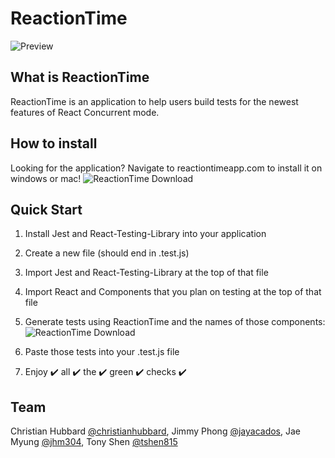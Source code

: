 
# ReactionTime
![Preview](https://i.ibb.co/S7jmPqK/Reaction-Time.png#center)

## What is ReactionTime
ReactionTime is an application to help users build tests for the newest features of React Concurrent mode.

## How to install
Looking for the application? Navigate to reactiontimeapp.com to install it on windows or mac!
![ReactionTime Download](https://media.giphy.com/media/ckBYRVbOiyC8iQk3RS/giphy.gif)

## Quick Start
1. Install Jest and React-Testing-Library into your application
2. Create a new file (should end in .test.js)
3. Import Jest and React-Testing-Library at the top of that file
4. Import React and Components that you plan on testing at the top of that file
5. Generate tests using ReactionTime and the names of those components:
![ReactionTime Download](https://media.giphy.com/media/SrzQQM4KgsOyMVsF11/giphy.gif)

6. Paste those tests into your .test.js file
7. Enjoy ✔️ all ✔️ the ✔️ green ✔️ checks ✔️

## Team
Christian Hubbard [@christianhubbard](https://github.com/christianhubbard "Christian's Github"), Jimmy Phong [@jayacados](https://github.com/jayacados "Jimmy's Github"), Jae Myung [@jhm304](https://github.com/jhm304 "Jae's Github"), Tony Shen [@tshen815](https://github.com/tshen815 "Tony's Github")
